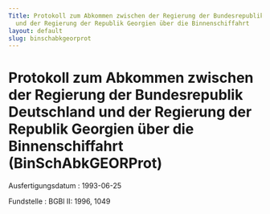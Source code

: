 ```yaml
---
Title: Protokoll zum Abkommen zwischen der Regierung der Bundesrepublik Deutschland
  und der Regierung der Republik Georgien über die Binnenschiffahrt
layout: default
slug: binschabkgeorprot
---
```


# Protokoll zum Abkommen zwischen der Regierung der Bundesrepublik Deutschland und der Regierung der Republik Georgien über die Binnenschiffahrt (BinSchAbkGEORProt)

Ausfertigungsdatum
:   1993-06-25

Fundstelle
:   BGBl II: 1996, 1049

